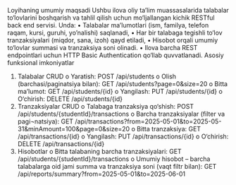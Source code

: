 Loyihaning umumiy maqsadi
Ushbu ilova oliy taʼlim muassasalarida talabalar to‘lovlarini boshqarish va tahlil qilish uchun mo‘ljallangan kichik RESTful back end servisi. Unda:
•	Talabalar ma’lumotlari (ism, familya, telefon raqam, kursi, guruhi, yo’nalishi) saqlanadi,
•	Har bir talabaga tegishli to‘lov tranzaksiyalari (miqdor, sana, izoh) qayd etiladi,
•	Hisobot orqali umumiy to‘lovlar summasi va tranzaksiya soni olinadi.
•	Ilova barcha REST endpointlari uchun HTTP Basic Authentication qo‘llab quvvatlanadi.
Asosiy funksional imkoniyatlar
1.	Talabalar CRUD
o	Yaratish: POST /api/students
o	Olish (barchasi/paginatsiya bilan): GET /api/students?page=0&size=20
o	Bitta ma’lumot: GET /api/students/{id}
o	Yangilash: PUT /api/students/{id}
o	O‘chirish: DELETE /api/students/{id}
2.	Tranzaksiyalar CRUD
o	Talabaga tranzaksiya qo‘shish:
POST /api/students/{studentId}/transactions
o	Barcha tranzaksiyalar (filter va pagi¬natsiya):
GET /api/transactions?from=2025-05-01&to=2025-05-31&minAmount=100&page=0&size=20
o	Bitta tranzaksiya: GET /api/transactions/{id}
o	Yangilash: PUT /api/transactions/{id}
o	O‘chirish: DELETE /api/transactions/{id}
3.	Hisobotlar
o	Bitta talabaning barcha tranzaksiyalari:
GET /api/students/{studentId}/transactions
o	Umumiy hisobot – barcha talabalarga oid jami summa va tranzaksiya soni (vaqt filtr bilan):
GET /api/reports/summary?from=2025-05-01&to=2025-06-01
